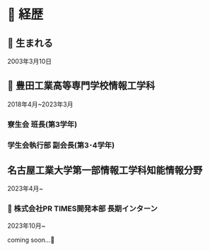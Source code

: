 # :memo: 経歴

## :baby: 生まれる

2003年3月10日

## :school: 豊田工業高等専門学校情報工学科

2018年4月~2023年3月

### 寮生会 班長(第3学年)
### 学生会執行部 副会長(第3･4学年)

## 名古屋工業大学第一部情報工学科知能情報分野

2023年4月~

### :office: 株式会社PR TIMES開発本部 長期インターン
2023年10月~

coming soon...:rocket: